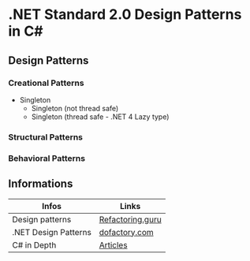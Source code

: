 # .NET Standard 2.0 Design Patterns in C#

## Design Patterns

### Creational Patterns
* Singleton
  * Singleton (not thread safe)
  * Singleton (thread safe - .NET 4 Lazy<T> type)

### Structural Patterns

### Behavioral Patterns

## Informations
Infos | Links
--- | --- 
Design patterns | [Refactoring.guru](https://refactoring.guru/design-patterns/csharp)
.NET Design Patterns | [dofactory.com](https://www.dofactory.com/net/design-patterns)
C# in Depth | [Articles](https://csharpindepth.com/Articles) 
